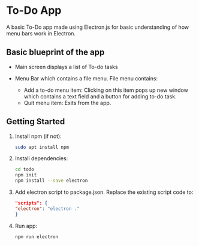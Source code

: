 # To-Do App

A basic To-Do app made using Electron.js for basic understanding of how menu bars work in Electron.

## Basic blueprint of the app

- Main screen displays a list of To-do tasks

- Menu Bar which contains a file menu. File menu contains:
  - Add a to-do menu item: Clicking on this item pops up new window which contains a text field and a button for adding to-do task.
  - Quit menu item: Exits from the app.

## Getting Started

1. Install npm (if not):

    ```bash
    sudo apt install npm
    ```

2. Install dependencies:

    ```bash
    cd todo
    npm init
    npm install --save electron
    ```

3. Add electron script to package.json. Replace the existing script code to:

    ```json
    "scripts": {
    "electron": "electron ."
    }
    ```

4. Run app:

    ```bash
    npm run electron
    ```
